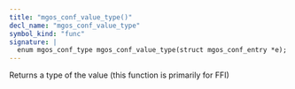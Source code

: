 ```yaml
---
title: "mgos_conf_value_type()"
decl_name: "mgos_conf_value_type"
symbol_kind: "func"
signature: |
  enum mgos_conf_type mgos_conf_value_type(struct mgos_conf_entry *e);
---
```


Returns a type of the value (this function is primarily for FFI) 

